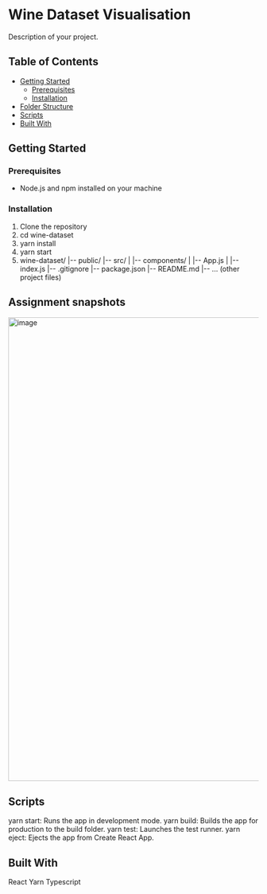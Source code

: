 # Wine Dataset Visualisation

Description of your project.

## Table of Contents

- [Getting Started](#getting-started)
  - [Prerequisites](#prerequisites)
  - [Installation](#installation)
- [Folder Structure](#folder-structure)
- [Scripts](#scripts)
- [Built With](#built-with)

## Getting Started

### Prerequisites

- Node.js and npm installed on your machine

### Installation

1. Clone the repository
2. cd wine-dataset
3. yarn install
4. yarn start
5. wine-dataset/
|-- public/
|-- src/
|   |-- components/
|   |-- App.js
|   |-- index.js
|-- .gitignore
|-- package.json
|-- README.md
|-- ... (other project files)

## Assignment snapshots
<img width="931" alt="image" src="https://github.com/sherawataman/wine-dataset/assets/84449181/cda87c12-830e-48c9-bd8b-3270eac4ad5d">


## Scripts
yarn start: Runs the app in development mode.
yarn build: Builds the app for production to the build folder.
yarn test: Launches the test runner.
yarn eject: Ejects the app from Create React App.

## Built With
React
Yarn
Typescript



